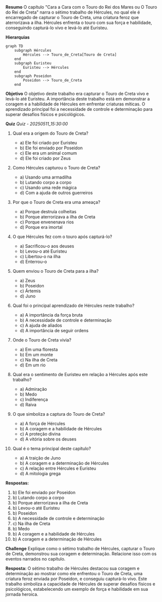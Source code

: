 **Resumo**
O capítulo "Cara a Cara com o Touro do Rei dos Mares ou O Touro do Rei de Creta" narra o sétimo trabalho de Hércules, no qual ele é encarregado de capturar o Touro de Creta, uma criatura feroz que aterrorizava a ilha. Hércules enfrenta o touro com sua força e habilidade, conseguindo capturá-lo vivo e levá-lo até Euristeu.

**Hierarquias**
```mermaid
graph TD
    subgraph Hércules
        Hércules --> Touro_de_Creta[Touro de Creta]
    end
    subgraph Euristeu
        Euristeu --> Hércules
    end
    subgraph Poseidon
        Poseidon --> Touro_de_Creta
    end
```

**Objetivo**
O objetivo deste trabalho era capturar o Touro de Creta vivo e levá-lo até Euristeu. A importância deste trabalho está em demonstrar a coragem e a habilidade de Hércules em enfrentar criaturas míticas. O aprendizado principal foi a necessidade de controle e determinação para superar desafios físicos e psicológicos.

**Quiz**
*Quiz - 20250511_15:30:00*
1. Qual era a origem do Touro de Creta?
   - a) Ele foi criado por Euristeu
   - b) Ele foi enviado por Poseidon
   - c) Ele era um animal comum
   - d) Ele foi criado por Zeus

2. Como Hércules capturou o Touro de Creta?
   - a) Usando uma armadilha
   - b) Lutando corpo a corpo
   - c) Usando uma rede mágica
   - d) Com a ajuda de outros guerreiros

3. Por que o Touro de Creta era uma ameaça?
   - a) Porque destruía colheitas
   - b) Porque aterrorizava a ilha de Creta
   - c) Porque envenenava rios
   - d) Porque era imortal

4. O que Hércules fez com o touro após capturá-lo?
   - a) Sacrificou-o aos deuses
   - b) Levou-o até Euristeu
   - c) Libertou-o na ilha
   - d) Enterrou-o

5. Quem enviou o Touro de Creta para a ilha?
   - a) Zeus
   - b) Poseidon
   - c) Ártemis
   - d) Juno

6. Qual foi o principal aprendizado de Hércules neste trabalho?
   - a) A importância da força bruta
   - b) A necessidade de controle e determinação
   - c) A ajuda de aliados
   - d) A importância de seguir ordens

7. Onde o Touro de Creta vivia?
   - a) Em uma floresta
   - b) Em um monte
   - c) Na ilha de Creta
   - d) Em um rio

8. Qual era o sentimento de Euristeu em relação a Hércules após este trabalho?
   - a) Admiração
   - b) Medo
   - c) Indiferença
   - d) Raiva

9. O que simboliza a captura do Touro de Creta?
   - a) A força de Hércules
   - b) A coragem e a habilidade de Hércules
   - c) A proteção divina
   - d) A vitória sobre os deuses

10. Qual é o tema principal deste capítulo?
    - a) A traição de Juno
    - b) A coragem e a determinação de Hércules
    - c) A relação entre Hércules e Euristeu
    - d) A mitologia grega

**Respostas:**
1. b) Ele foi enviado por Poseidon
2. b) Lutando corpo a corpo
3. b) Porque aterrorizava a ilha de Creta
4. b) Levou-o até Euristeu
5. b) Poseidon
6. b) A necessidade de controle e determinação
7. c) Na ilha de Creta
8. b) Medo
9. b) A coragem e a habilidade de Hércules
10. b) A coragem e a determinação de Hércules

**Challenge**
Explique como o sétimo trabalho de Hércules, capturar o Touro de Creta, demonstrou sua coragem e determinação. Relacione isso com os eventos narrados no capítulo.

**Resposta:**
O sétimo trabalho de Hércules destacou sua coragem e determinação ao mostrar como ele enfrentou o Touro de Creta, uma criatura feroz enviada por Poseidon, e conseguiu capturá-lo vivo. Este trabalho simboliza a capacidade de Hércules de superar desafios físicos e psicológicos, estabelecendo um exemplo de força e habilidade em sua jornada heroica.